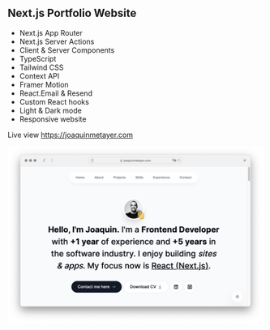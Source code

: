 ## Next.js Portfolio Website

- Next.js App Router
- Next.js Server Actions
- Client & Server Components
- TypeScript
- Tailwind CSS
- Context API
- Framer Motion
- React.Email & Resend
- Custom React hooks
- Light & Dark mode
- Responsive website

Live view https://joaquinmetayer.com

<img width="1000" alt="07" src="./docs/readme.png">
